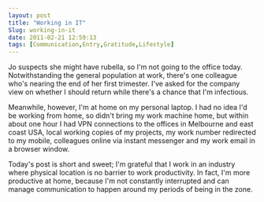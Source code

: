 ```yaml
---
layout: post
title: "Working in IT"
Slug: working-in-it
date: 2011-02-21 12:59:13
tags: [Communication,Entry,Gratitude,Lifestyle]
---
```

Jo suspects she might have rubella, so I'm not going to the office today. Notwithstanding the general population at work, there's one colleague who's nearing the end of her first trimester. I've asked for the company view on whether I should return while there's a chance that I'm infectious.

Meanwhile, however, I'm at home on my personal laptop. I had no idea I'd be working from home, so didn't bring my work machine home, but within about one hour I had VPN connections to the offices in Melbourne and east coast USA, local working copies of my projects, my work number redirected to my mobile, colleagues online via instant messenger and my work email in a browser window.

Today's post is short and sweet; I'm grateful that I work in an industry where physical location is no barrier to work productivity. In fact, I'm more productive at home, because I'm not constantly interrupted and can manage communication to happen around my periods of being in the zone.
